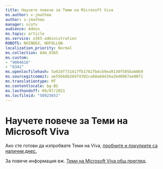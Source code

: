 ```yaml
---
title: Научете повече за Теми на Microsoft Viva
ms.author: v-jmathew
author: v-jmathew
manager: scotv
audience: Admin
ms.topic: article
ms.service: o365-administration
ROBOTS: NOINDEX, NOFOLLOW
localization_priority: Normal
ms.collection: Adm_O365
ms.custom:
- "9004616"
- "8341"
ms.openlocfilehash: 5a02df731417fb1782fbdcb9ea9130f505ba60b9
ms.sourcegitcommit: ae556b6b26974392ca68a68426a2b40967ae0071
ms.translationtype: MT
ms.contentlocale: bg-BG
ms.lasthandoff: 09/07/2021
ms.locfileid: "58923651"
---
```

# <a name="learn-more-about-microsoft-viva-topics"></a>Научете повече за Теми на Microsoft Viva

Ако сте готови да изпробвате Теми на Viva, [пробните и покупките са налични днес.](https://aka.ms/BuyVivaTopics) 

За повече информация вж. [Теми на Microsoft Viva общ преглед](https://docs.microsoft.com/microsoft-365/knowledge/topic-experiences-overview). 
